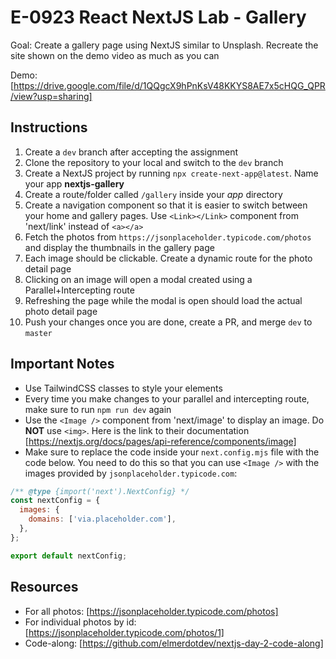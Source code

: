 # E-0923 React NextJS Lab - Gallery

Goal: Create a gallery page using NextJS similar to Unsplash. Recreate the site shown on the demo video as much as you can

Demo: [https://drive.google.com/file/d/1QQgcX9hPnKsV48KKYS8AE7x5cHQG_QPR/view?usp=sharing]

## Instructions

1. Create a `dev` branch after accepting the assignment
2. Clone the repository to your local and switch to the `dev` branch
3. Create a NextJS project by running `npx create-next-app@latest`. Name your app **nextjs-gallery**
4. Create a route/folder called `/gallery` inside your *app* directory
5. Create a navigation component so that it is easier to switch between your home and gallery pages. Use `<Link></Link>` component from 'next/link' instead of `<a></a>`
6. Fetch the photos from `https://jsonplaceholder.typicode.com/photos` and display the thumbnails in the gallery page
7. Each image should be clickable. Create a dynamic route for the photo detail page
8. Clicking on an image will open a modal created using a Parallel+Intercepting route
9. Refreshing the page while the modal is open should load the actual photo detail page
10. Push your changes once you are done, create a PR, and merge `dev` to `master`

## Important Notes

- Use TailwindCSS classes to style your elements
- Every time you make changes to your parallel and intercepting route, make sure to run `npm run dev` again
- Use the `<Image />` component from 'next/image' to display an image. Do **NOT** use `<img>`. Here is the link to their documentation [https://nextjs.org/docs/pages/api-reference/components/image]
- Make sure to replace the code inside your `next.config.mjs` file with the code below. You need to do this so that you can use `<Image />` with the images provided by `jsonplaceholder.typicode.com`:

```js
/** @type {import('next').NextConfig} */
const nextConfig = {
  images: {
    domains: ['via.placeholder.com'],
  },
};

export default nextConfig;
```

## Resources

- For all photos: [https://jsonplaceholder.typicode.com/photos]
- For individual photos by id: [https://jsonplaceholder.typicode.com/photos/1]
- Code-along: [https://github.com/elmerdotdev/nextjs-day-2-code-along]
